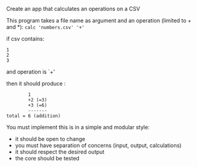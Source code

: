 Create an app that calculates an operations on a CSV

This program takes a file name as argument and an operation (limited to + and *):
`calc 'numbers.csv' '+'`

if csv contains:
```
1
2
3
``` 

and operation is `+'

then it should produce :

```
        1
        +2 (=3)
        +3 (=6)
        -------
total = 6 (addition)
```


You must implement this is in a simple and modular style:
- it should be open to change
- you must have separation of concerns (input, output, calculations)
- it should respect the desired output
- the core should be tested